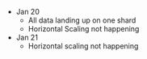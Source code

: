 - Jan 20
    - All data landing up on one shard
    - Horizontal Scaling not happening
- Jan 21
    - Horizontal scaling not happening
